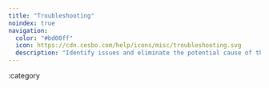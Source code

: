 ```yaml
---
title: "Troubleshooting"
noindex: true
navigation:
  color: "#bd00ff"
  icon: https://cdn.cesbo.com/help/icons/misc/troubleshooting.svg
  description: "Identify issues and eliminate the potential cause of the problem"
---
```


:category
